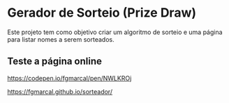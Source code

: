 # Gerador de Sorteio (Prize Draw)

Este projeto tem como objetivo criar um algoritmo de sorteio e uma página para listar nomes a serem sorteados.


## Teste a página online

https://codepen.io/fgmarcal/pen/NWLKROj

https://fgmarcal.github.io/sorteador/
